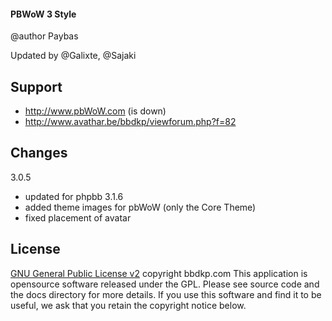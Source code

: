 #### PBWoW 3 Style

@author Paybas

Updated by @Galixte, @Sajaki

## Support
- http://www.pbWoW.com (is down)
- http://www.avathar.be/bbdkp/viewforum.php?f=82

## Changes

3.0.5
- updated for phpbb 3.1.6
- added theme images for pbWoW (only the Core Theme)
- fixed placement of avatar

## License

[GNU General Public License v2](http://opensource.org/licenses/gpl-2.0.php)
copyright bbdkp.com
This application is opensource software released under the GPL. Please see source code and the docs directory for more details. If you use this software and find it to be useful, we ask that you retain the copyright notice below.


